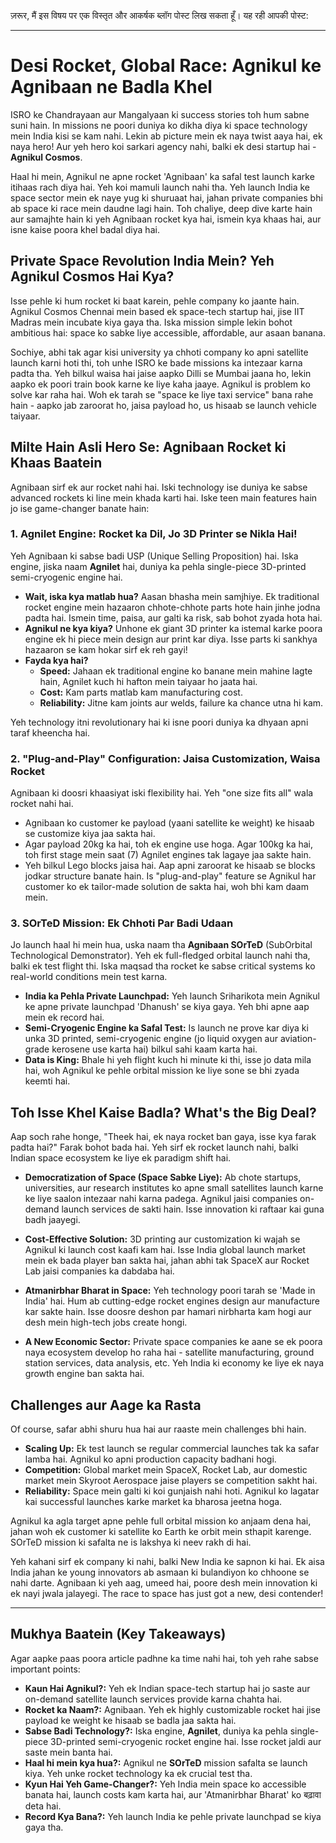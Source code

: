 ज़रूर, मैं इस विषय पर एक विस्तृत और आकर्षक ब्लॉग पोस्ट लिख सकता हूँ। यह रही आपकी पोस्ट:

***

# Desi Rocket, Global Race: Agnikul ke Agnibaan ne Badla Khel

ISRO ke Chandrayaan aur Mangalyaan ki success stories toh hum sabne suni hain. In missions ne poori duniya ko dikha diya ki space technology mein India kisi se kam nahi. Lekin ab picture mein ek naya twist aaya hai, ek naya hero! Aur yeh hero koi sarkari agency nahi, balki ek desi startup hai - **Agnikul Cosmos**.

Haal hi mein, Agnikul ne apne rocket 'Agnibaan' ka safal test launch karke itihaas rach diya hai. Yeh koi mamuli launch nahi tha. Yeh launch India ke space sector mein ek naye yug ki shuruaat hai, jahan private companies bhi ab space ki race mein daudne lagi hain. Toh chaliye, deep dive karte hain aur samajhte hain ki yeh Agnibaan rocket kya hai, ismein kya khaas hai, aur isne kaise poora khel badal diya hai.

## Private Space Revolution India Mein? Yeh Agnikul Cosmos Hai Kya?

Isse pehle ki hum rocket ki baat karein, pehle company ko jaante hain. Agnikul Cosmos Chennai mein based ek space-tech startup hai, jise IIT Madras mein incubate kiya gaya tha. Iska mission simple lekin bohot ambitious hai: space ko sabke liye accessible, affordable, aur asaan banana.

Sochiye, abhi tak agar kisi university ya chhoti company ko apni satellite launch karni hoti thi, toh unhe ISRO ke bade missions ka intezaar karna padta tha. Yeh bilkul waisa hai jaise aapko Dilli se Mumbai jaana ho, lekin aapko ek poori train book karne ke liye kaha jaaye. Agnikul is problem ko solve kar raha hai. Woh ek tarah se "space ke liye taxi service" bana rahe hain - aapko jab zaroorat ho, jaisa payload ho, us hisaab se launch vehicle taiyaar.

## Milte Hain Asli Hero Se: Agnibaan Rocket ki Khaas Baatein

Agnibaan sirf ek aur rocket nahi hai. Iski technology ise duniya ke sabse advanced rockets ki line mein khada karti hai. Iske teen main features hain jo ise game-changer banate hain:

### 1. Agnilet Engine: Rocket ka Dil, Jo 3D Printer se Nikla Hai!

Yeh Agnibaan ki sabse badi USP (Unique Selling Proposition) hai. Iska engine, jiska naam **Agnilet** hai, duniya ka pehla single-piece 3D-printed semi-cryogenic engine hai.

-   **Wait, iska kya matlab hua?** Aasan bhasha mein samjhiye. Ek traditional rocket engine mein hazaaron chhote-chhote parts hote hain jinhe jodna padta hai. Ismein time, paisa, aur galti ka risk, sab bohot zyada hota hai.
-   **Agnikul ne kya kiya?** Unhone ek giant 3D printer ka istemal karke poora engine ek hi piece mein design aur print kar diya. Isse parts ki sankhya hazaaron se kam hokar sirf ek reh gayi!
-   **Fayda kya hai?**
    -   **Speed:** Jahaan ek traditional engine ko banane mein mahine lagte hain, Agnilet kuch hi hafton mein taiyaar ho jaata hai.
    -   **Cost:** Kam parts matlab kam manufacturing cost.
    -   **Reliability:** Jitne kam joints aur welds, failure ka chance utna hi kam.

Yeh technology itni revolutionary hai ki isne poori duniya ka dhyaan apni taraf kheencha hai.

### 2. "Plug-and-Play" Configuration: Jaisa Customization, Waisa Rocket

Agnibaan ki doosri khaasiyat iski flexibility hai. Yeh "one size fits all" wala rocket nahi hai.

-   Agnibaan ko customer ke payload (yaani satellite ke weight) ke hisaab se customize kiya jaa sakta hai.
-   Agar payload 20kg ka hai, toh ek engine use hoga. Agar 100kg ka hai, toh first stage mein saat (7) Agnilet engines tak lagaye jaa sakte hain.
-   Yeh bilkul Lego blocks jaisa hai. Aap apni zaroorat ke hisaab se blocks jodkar structure banate hain. Is "plug-and-play" feature se Agnikul har customer ko ek tailor-made solution de sakta hai, woh bhi kam daam mein.

### 3. SOrTeD Mission: Ek Chhoti Par Badi Udaan

Jo launch haal hi mein hua, uska naam tha **Agnibaan SOrTeD** (SubOrbital Technological Demonstrator). Yeh ek full-fledged orbital launch nahi tha, balki ek test flight thi. Iska maqsad tha rocket ke sabse critical systems ko real-world conditions mein test karna.

-   **India ka Pehla Private Launchpad:** Yeh launch Sriharikota mein Agnikul ke apne private launchpad 'Dhanush' se kiya gaya. Yeh bhi apne aap mein ek record hai.
-   **Semi-Cryogenic Engine ka Safal Test:** Is launch ne prove kar diya ki unka 3D printed, semi-cryogenic engine (jo liquid oxygen aur aviation-grade kerosene use karta hai) bilkul sahi kaam karta hai.
-   **Data is King:** Bhale hi yeh flight kuch hi minute ki thi, isse jo data mila hai, woh Agnikul ke pehle orbital mission ke liye sone se bhi zyada keemti hai.

## Toh Isse Khel Kaise Badla? What's the Big Deal?

Aap soch rahe honge, "Theek hai, ek naya rocket ban gaya, isse kya farak padta hai?" Farak bohot bada hai. Yeh sirf ek rocket launch nahi, balki Indian space ecosystem ke liye ek paradigm shift hai.

-   **Democratization of Space (Space Sabke Liye):** Ab chote startups, universities, aur research institutes ko apne small satellites launch karne ke liye saalon intezaar nahi karna padega. Agnikul jaisi companies on-demand launch services de sakti hain. Isse innovation ki raftaar kai guna badh jaayegi.

-   **Cost-Effective Solution:** 3D printing aur customization ki wajah se Agnikul ki launch cost kaafi kam hai. Isse India global launch market mein ek bada player ban sakta hai, jahan abhi tak SpaceX aur Rocket Lab jaisi companies ka dabdaba hai.

-   **Atmanirbhar Bharat in Space:** Yeh technology poori tarah se 'Made in India' hai. Hum ab cutting-edge rocket engines design aur manufacture kar sakte hain. Isse doosre deshon par hamari nirbharta kam hogi aur desh mein high-tech jobs create hongi.

-   **A New Economic Sector:** Private space companies ke aane se ek poora naya ecosystem develop ho raha hai - satellite manufacturing, ground station services, data analysis, etc. Yeh India ki economy ke liye ek naya growth engine ban sakta hai.

## Challenges aur Aage ka Rasta

Of course, safar abhi shuru hua hai aur raaste mein challenges bhi hain.

-   **Scaling Up:** Ek test launch se regular commercial launches tak ka safar lamba hai. Agnikul ko apni production capacity badhani hogi.
-   **Competition:** Global market mein SpaceX, Rocket Lab, aur domestic market mein Skyroot Aerospace jaise players se competition sakht hai.
-   **Reliability:** Space mein galti ki koi gunjaish nahi hoti. Agnikul ko lagatar kai successful launches karke market ka bharosa jeetna hoga.

Agnikul ka agla target apne pehle full orbital mission ko anjaam dena hai, jahan woh ek customer ki satellite ko Earth ke orbit mein sthapit karenge. SOrTeD mission ki safalta ne is lakshya ki neev rakh di hai.

Yeh kahani sirf ek company ki nahi, balki New India ke sapnon ki hai. Ek aisa India jahan ke young innovators ab asmaan ki bulandiyon ko chhoone se nahi darte. Agnibaan ki yeh aag, umeed hai, poore desh mein innovation ki ek nayi jwala jalayegi. The race to space has just got a new, desi contender!

***

## Mukhya Baatein (Key Takeaways)

Agar aapke paas poora article padhne ka time nahi hai, toh yeh rahe sabse important points:

-   **Kaun Hai Agnikul?:** Yeh ek Indian space-tech startup hai jo saste aur on-demand satellite launch services provide karna chahta hai.
-   **Rocket ka Naam?:** Agnibaan. Yeh ek highly customizable rocket hai jise payload ke weight ke hisaab se badla jaa sakta hai.
-   **Sabse Badi Technology?:** Iska engine, **Agnilet**, duniya ka pehla single-piece 3D-printed semi-cryogenic rocket engine hai. Isse rocket jaldi aur saste mein banta hai.
-   **Haal hi mein kya hua?:** Agnikul ne **SOrTeD** mission safalta se launch kiya. Yeh unke rocket technology ka ek crucial test tha.
-   **Kyun Hai Yeh Game-Changer?:** Yeh India mein space ko accessible banata hai, launch costs kam karta hai, aur 'Atmanirbhar Bharat' ko बढ़ावा deta hai.
-   **Record Kya Bana?:** Yeh launch India ke pehle private launchpad se kiya gaya tha.